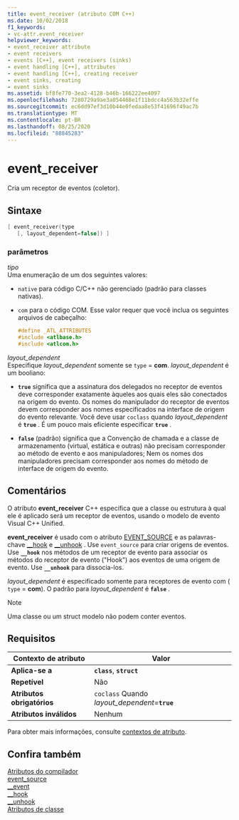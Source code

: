 ```yaml
---
title: event_receiver (atributo COM C++)
ms.date: 10/02/2018
f1_keywords:
- vc-attr.event_receiver
helpviewer_keywords:
- event_receiver attribute
- event receivers
- events [C++], event receivers (sinks)
- event handling [C++], attributes
- event handling [C++], creating receiver
- event sinks, creating
- event sinks
ms.assetid: bf8fe770-3ea2-4128-b46b-166222ee4097
ms.openlocfilehash: 7280729a9ae3a054468e1f11bdcc4a563b32effe
ms.sourcegitcommit: ec6dd97ef3d10b44e0fedaa8e53f41696f49ac7b
ms.translationtype: MT
ms.contentlocale: pt-BR
ms.lasthandoff: 08/25/2020
ms.locfileid: "88845283"
---
```

# <a name="event_receiver"></a>event_receiver

Cria um receptor de eventos (coletor).

## <a name="syntax"></a>Sintaxe

```cpp
[ event_receiver(type
   [, layout_dependent=false]) ]
```

### <a name="parameters"></a>parâmetros

*tipo*<br/>
Uma enumeração de um dos seguintes valores:

- `native` para código C/C++ não gerenciado (padrão para classes nativas).

- `com` para o código COM. Esse valor requer que você inclua os seguintes arquivos de cabeçalho:

    ```cpp
    #define _ATL_ATTRIBUTES
    #include <atlbase.h>
    #include <atlcom.h>
    ```

*layout_dependent*<br/>
Especifique *layout_dependent* somente se `type` = **com**. *layout_dependent* é um booliano:

- **`true`** significa que a assinatura dos delegados no receptor de eventos deve corresponder exatamente àqueles aos quais eles são conectados na origem do evento. Os nomes do manipulador do receptor de eventos devem corresponder aos nomes especificados na interface de origem do evento relevante. Você deve usar `coclass` quando *layout_dependent* é **`true`** . É um pouco mais eficiente especificar **`true`** .

- **`false`** (padrão) significa que a Convenção de chamada e a classe de armazenamento (virtual, estática e outras) não precisam corresponder ao método de evento e aos manipuladores; Nem os nomes dos manipuladores precisam corresponder aos nomes do método de interface de origem do evento.

## <a name="remarks"></a>Comentários

O atributo **event_receiver** C++ especifica que a classe ou estrutura à qual ele é aplicado será um receptor de eventos, usando o modelo de evento Visual C++ Unified.

**event_receiver** é usado com o atributo [EVENT_SOURCE](event-source.md) e as palavras-chave [__hook](../../cpp/hook.md) e [__unhook](../../cpp/unhook.md) . Use `event_source` para criar origens de eventos. Use **`__hook`** nos métodos de um receptor de evento para associar os métodos do receptor de evento ("Hook") aos eventos de uma origem de evento. Use **`__unhook`** para dissocia-los.

*layout_dependent* é especificado somente para receptores de evento com ( `type` = **com**). O padrão para *layout_dependent* é **`false`** .

> [!NOTE]
> Uma classe ou um struct modelo não podem conter eventos.

## <a name="requirements"></a>Requisitos

| Contexto de atributo | Valor |
|-|-|
|**Aplica-se a**|**`class`**, **`struct`**|
|**Repetível**|Não|
|**Atributos obrigatórios**|`coclass` Quando *layout_dependent*=**`true`**|
|**Atributos inválidos**|Nenhum|

Para obter mais informações, consulte [contextos de atributo](cpp-attributes-com-net.md#contexts).

## <a name="see-also"></a>Confira também

[Atributos do compilador](compiler-attributes.md)<br/>
[event_source](event-source.md)<br/>
[__event](../../cpp/event.md)<br/>
[__hook](../../cpp/hook.md)<br/>
[__unhook](../../cpp/unhook.md)<br/>
[Atributos de classe](class-attributes.md)
